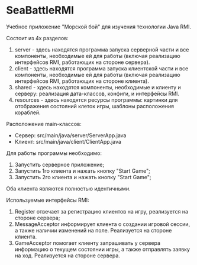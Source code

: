 # SeaBattleRMI

Учебное приложение "Морской бой" для изучения технологии Java RMI.  

Состоит из 4х разделов:  
1. server - здесь находятся программа запуска серверной части и все компоненты, необходимые ей для работы (включая реализацию интерфейсов RMI, работающих на стороне сервера).
2. client - здесь находятся программа запуска клиентской части и все компоненты, необходимые ей для работы (включая реализацию интерфейсов RMI, работающих на стороне клиента).
3. shared - хдесь находятся компоненты, необходимые и клиенту и серверу: реализация дата-классов, конфиги, и интерфейсы RMI.
4. resources - здесь находятся ресурсы программы: картинки для отображения состояний клеток игры, шаблоны расположения кораблей.

Расположение main-классов:
* Сервер: src/main/java/server/ServerApp.java
* Клиент: src/main/java/client/ClientApp.java

Для работы программы необходимо:
1. Запустить серверное приложение;
2. Запустить 1го клиента и нажать кнопку "Start Game";
3. Запустить 2го клиента и нажать кнопку "Start Game";  

Оба клиента являются полностью идентичными.

Используемые интерфейсы RMI:
1. Register отвечает за регистрацию клиентов на игру, реализуется на стороне сервера;
2. MessageAcceptor информирует клиента о создании игровой сессии, а также наличии изменений на поле. Реализуется на стороне клиента.
3. GameAcceptor помогает клиенту запрашивать у сервера информацию о текущем состоянии игры, а также отправлять заявку на ход. Реализуется на стороне сервера.
